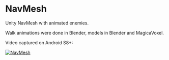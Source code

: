 # NavMesh

Unity NavMesh with animated enemies.

Walk animations were done in Blender, models in Blender and MagicaVoxel.

Video captured on Android  S8+:

[![NavMesh](https://github.com/GunnarKarlsson/NavMesh/raw/master/ss1.png)](https://youtu.be/9lIY3JfVzbk)
